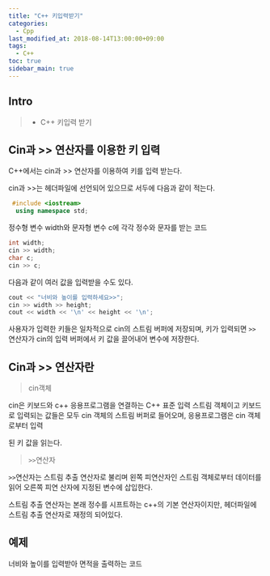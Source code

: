 ```yaml
---
title: "C++ 키입력받기"
categories: 
  - Cpp
last_modified_at: 2018-08-14T13:00:00+09:00
tags: 
  - C++
toc: true
sidebar_main: true
---
```


## Intro

> - C++ 키입력 받기

## Cin과 >> 연산자를 이용한 키 입력

C++에서는 cin과 >> 연산자를 이용하여 키를 입력 받는다.

cin과 >>는 <iostream> 헤더파일에 선언되어 있으므로 서두에 다음과 같이 적는다.
    
```cpp
 #include <iostream>
  using namespace std;
```
  
정수형 변수 width와 문자형 변수 c에 각각 정수와 문자를 받는 코드

```cpp
int width;
cin >> width;
char c;
cin >> c;
```

다음과 같이 여러 값을 입력받을 수도 있다.

```cpp
cout << "너비와 높이를 입력하세요>>";
cin >> width >> height;
cout << width << '\n' << height << '\n';
```

사용자가 입력한 키들은 일차적으로 cin의 스트림 버퍼에 저장되며, <enter>키가 입력되면 `>>` 연산자가 cin의 입력 버퍼에서 키 값을 끌어내어 변수에 저장한다.

## Cin과 >> 연산자란

> cin객체

cin은 키보드와 c++ 응용프로그램을 연결하는 C++ 표준 입력 스트림 객체이고 키보드로 입력되는 값들은 모두 cin 객체의 스트림 버퍼로 들어오며, 응용프로그램은 cin 객체로부터 입력

된 키 값을 읽는다.


> `>>`연산자

`>>`연산자는 스트림 추출 연산자로 불리며 왼쪽 피연산자인 스트림 객체로부터 데이터를 읽어 오른쪽 피연
산자에 지정된 변수에 삽입한다.

스트림 추출 연산자는 본래 정수를 시프트하는 c++의 기본 연산자이지만, <iostream> 헤더파일에 스트림
추출 연산자로 재정의 되어있다.



## 예제

너비와 높이를 입력받아 면적을 출력하는 코드

<script src="https://gist.github.com/lesslate/a29abb0e1cd4e813c5f18888ae16e822.js"></script>
